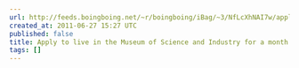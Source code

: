 ```yaml
---
url: http://feeds.boingboing.net/~r/boingboing/iBag/~3/NfLcXhNAI7w/apply-to-live-in-the.html
created_at: 2011-06-27 15:27 UTC
published: false
title: Apply to live in the Museum of Science and Industry for a month
tags: []
---
```



